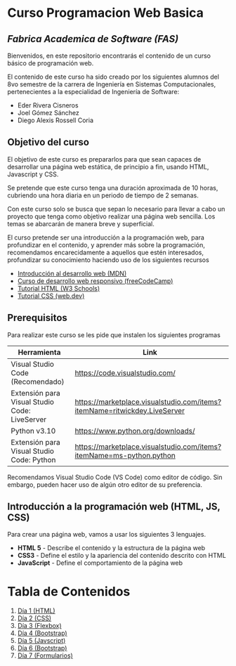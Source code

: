 # Curso Programacion Web Basica

## _Fabrica Academica de Software (FAS)_

Bienvenidos, en este repositorio encontrarás el contenido de un curso básico de programación web.

El contenido de este curso ha sido creado por los siguientes alumnos del 8vo semestre de la carrera de Ingeniería en Sistemas Computacionales, pertenecientes a la especialidad de Ingeniería de Software:

- Eder Rivera Cisneros
- Joel Gómez Sánchez
- Diego Alexis Rossell Coria

## Objetivo del curso

El objetivo de este curso es prepararlos para que sean capaces de desarrollar una página web estática, de principio a fin, usando HTML, Javascript y CSS.

Se pretende que este curso tenga una duración aproximada de 10 horas, cubriendo una hora diaria en un periodo de tiempo de 2 semanas.

Con este curso solo se busca que sepan lo necesario para llevar a cabo un proyecto que tenga como objetivo realizar una página web sencilla. Los temas se abarcarán de manera breve y superficial.

El curso pretende ser una introducción a la programación web, para profundizar en el contenido, y aprender más sobre la programación, recomendamos encarecidamente a aquellos que estén interesados, profundizar su conocimiento haciendo uso de los siguientes recursos

- [Introducción al desarrollo web (MDN)](https://developer.mozilla.org/es/docs/Learn)
- [Curso de desarrollo web responsivo (freeCodeCamp)](https://www.freecodecamp.org/learn/responsive-web-design/)
- [Tutorial HTML (W3 Schools)](https://www.w3schools.com/tags/default.asp)
- [Tutorial CSS (web.dev)](https://web.dev/learn/css/)

## Prerequisitos

Para realizar este curso se les pide que instalen los siguientes programas

| Herramienta                                   | Link                                                                      |
| --------------------------------------------- | ------------------------------------------------------------------------- |
| Visual Studio Code (Recomendado)              | https://code.visualstudio.com/                                            |
| Extensión para Visual Studio Code: LiveServer | https://marketplace.visualstudio.com/items?itemName=ritwickdey.LiveServer |
| Python v3.10                                  | https://www.python.org/downloads/                                         |
| Extensión para Visual Studio Code: Python     | https://marketplace.visualstudio.com/items?itemName=ms-python.python      |

Recomendamos Visual Studio Code (VS Code) como editor de código. Sin embargo, pueden hacer uso de algún otro editor de su preferencia.

## Introducción a la programación web (HTML, JS, CSS)

Para crear una página web, vamos a usar los siguientes 3 lenguajes.

- **HTML 5** - Describe el contenido y la estructura de la página web
- **CSS3** - Define el estilo y la apariencia del contenido descrito con HTML
- **JavaScript** - Define el comportamiento de la página web

# Tabla de Contenidos

1. [Día 1 (HTML)](dia1_html/Dia1.md)
2. [Día 2 (CSS)](dia2_css/Dia2.md)
3. [Día 3 (Flexbox)](dia3_css/Dia3.md)
4. [Día 4 (Bootstrap)](x/y)
5. [Día 5 (Javscript)](x/y)
6. [Día 6 (Bootstrap)](x/y)
7. [Día 7 (Formularios)](x/y)
